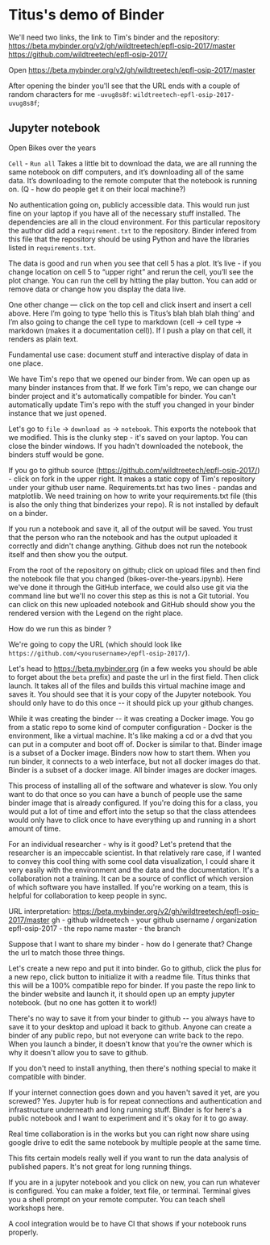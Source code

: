 # Titus's demo of Binder



We'll need two links, the link to Tim's binder and the repository:
    https://beta.mybinder.org/v2/gh/wildtreetech/epfl-osip-2017/master
    https://github.com/wildtreetech/epfl-osip-2017/


Open https://beta.mybinder.org/v2/gh/wildtreetech/epfl-osip-2017/master

After opening the binder you'll see that the URL ends with a couple of random characters for me `-uvug8s8f`: `wildtreetech-epfl-osip-2017-uvug8s8f`; 

## Jupyter notebook

Open Bikes over the years

`Cell` - `Run all`
Takes a little bit to download the data, we are all running the same notebook on diff computers, and it’s downloading all of the same data.  It’s downloading to the remote computer that the notebook is running on. (Q - how do people get it on their local machine?)

No authentication going on, publicly accessible data.  This would run just fine on your laptop if you have all of the necessary stuff installed.  The dependencies are all in the cloud environment. For this particular repository the author did add a `requirement.txt` to the repository. Binder infered from this file that the repository should be using Python and have the libraries listed in `requirements.txt`.

The data is good and run when you see that cell 5 has a plot.  It’s live - if you change location on cell 5 to “upper right” and rerun the cell, you’ll see the plot change.  You can run the cell by hitting the play button.  You can add or remove data or change how you display the data live.

One other change — click on the top cell and click insert and insert a cell above.  Here I’m going to type ‘hello this is Titus’s blah blah blah thing’ and I’m also going to change the cell type to markdown (cell -> cell type -> markdown (makes it a documentation cell)). If I push a play on that cell, it renders as plain text.

Fundamental use case: document stuff and interactive display of data in one place.

We have Tim's repo that we opened our binder from.  We can open up as many binder instances from that.  If we fork Tim's repo, we can change our binder project and it's automatically compatible for binder.  You can't automatically update Tim's repo with the stuff you changed in your binder instance that we just opened.

Let's go to `file` -> `download as` -> `notebook`.  This exports the notebook that we modified.  This is the clunky step - it's saved on your laptop.  You can close the binder windows.  If you hadn't downloaded the notebook, the binders stuff would be gone.

If you go to github source (https://github.com/wildtreetech/epfl-osip-2017/) - click on fork in the upper right.  It makes a static copy of Tim's repository under your github user name.  Requirements.txt has two lines - pandas and matplotlib. We need training on how to write your requirements.txt file (this is also the only thing that binderizes your repo).  R is not installed by default on a binder.

If you run a notebook and save it, all of the output will be saved.  You trust that the person who ran the notebook and has the output uploaded it correctly and didn't change anything.  Github does not run the notebook itself and then show you the output.

From the root of the repository on github; click on upload files and then find the notebook file that you changed (bikes-over-the-years.ipynb). Here we've done it through the GitHub interface, we could also use git via the command line but we'll no cover this step as this is not a Git tutorial. You can click on this new uploaded notebook and GitHub should show you the rendered version with the Legend on the right place.

How do we run this as binder ?

We're going to copy the URL (which should look like `https://github.com/<yourusername>/epfl-osip-2017/`).

Let's head to https://beta.mybinder.org (in a few weeks you should be able to forget about the `beta` prefix) and paste the url in the first field.  Then click launch.  It takes all of the files and builds this virtual machine image and saves it.  You should see that it is your copy of the Jupyter notebook.  You should only have to do this once -- it should pick up your github changes.

While it was creating the binder -- it was creating a Docker image.  You go from a static repo to some kind of computer configuration - Docker is the environment, like a virtual machine.  It's like making a cd or a dvd that you can put in a computer and boot off of.  Docker is similar to that.  Binder image is a subset of a Docker image.  Binders now how to start them.  When you run binder, it connects to a web interface, but not all docker images do that.  Binder is a subset of a docker image.  All binder images are docker images.

This process of installing all of the software and whatever is slow.  You only want to do that once so you can have a bunch of people use the same binder image that is already configured. If you're doing this for a class, you would put a lot of time and effort into the setup so that the class attendees would only have to click once to have everything up and running in a short amount of time.

For an individual researcher - why is it good? Let's pretend that the researcher is an impeccable scientist.  In that relatively rare case, if I wanted to convey this cool thing with some cool data visualization, I could share it very easily with the environment and the data and the documentation. It's a collaboration not a training.  It can be a source of conflict of which version of which software you have installed.  If you're working on a team, this is helpful for collaboration to keep people in sync.


URL interpretation:
https://beta.mybinder.org/v2/gh/wildtreetech/epfl-osip-2017/master
gh - github
wildreetech - your github username / organization
epfl-osip-2017 - the repo name
master - the branch

Suppose that I want to share my binder - how do I generate that?  Change the url to match those three things.


Let's create a new repo and put it into binder.  Go to github, click the plus for a new repo, click button to initialize it with a readme file.  Titus thinks that this will be a 100% compatible repo for binder.  If you paste the repo link to the binder website and launch it, it should open up an empty jupyter notebook.  (but no one has gotten it to work!)

There's no way to save it from your binder to github -- you always have to save it to your desktop and upload it back to github.  Anyone can create a binder of any public repo, but not everyone can write back to the repo.  When you launch a binder, it doesn't know that you're the owner which is why it doesn't allow you to save to github.

If you don't need to install anything, then there's nothing special to make it compatible with binder.

If your internet connection goes down and you haven't saved it yet, are you screwed? Yes.  Jupyter hub is for repeat connections and authentication and infrastructure underneath and long running stuff.  Binder is for here's a public notebook and I want to experiment and it's okay for it to go away.

Real time collaboration is in the works but you can right now share using google drive to edit the same notebook by multiple people at the same time.  

This fits certain models really well if you want to run the data analysis of published papers.  It's not great for long running things.

If you are in a jupyter notebook and you click on new, you can run whatever is configured.  You can make a folder, text file, or terminal.  Terminal gives you a shell prompt on your remote computer. You can teach shell workshops here.

A cool integration would be to have CI that shows if your notebook runs properly.
